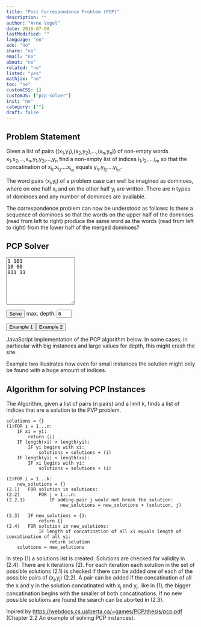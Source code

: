 ```yaml
---
title: "Post Correspondence Problem (PCP)"
description: ""
author: "Arne Vogel"
date: 2018-07-08
lastModified: ""
language: "en"
ads: "no"
share: "no"
email: "no"
about: "no"
related: "no"
listed: "yes"
mathjax: "no"
toc: "no"
customCSS: []
customJS: ["pcp-solver"]
init: "no"
category: [""]
draft: false
---
```


## Problem Statement
Given a list of pairs ((x<sub>1</sub>,y<sub>1</sub>),(x<sub>2</sub>,y<sub>2</sub>),...,(x<sub>n</sub>,y<sub>n</sub>)) of non-empty words x<sub>1</sub>,x<sub>2</sub>,...,x<sub>n</sub>,y<sub>1</sub>,y<sub>2</sub>,...,y<sub>n</sub> find a non-empty list of indices i<sub>1</sub>,i<sub>2</sub>,...,i<sub>m</sub> so that the concatination of x<sub>i<sub>1</sub></sub>.x<sub>i<sub>2</sub></sub>....x<sub>i<sub>m</sub></sub> equals y<sub>i<sub>1</sub></sub>.y<sub>i<sub>2</sub></sub>....y<sub>i<sub>m</sub></sub>.

The word pairs (x<sub>i</sub>,y<sub>i</sub>) of a problem case can well be imagined as dominoes, where on one half x<sub>i</sub> and on the other half y<sub>i</sub> are written. There are n types of dominoes and any number of dominoes are available.

The correspondence problem can now be understood as follows: Is there a sequence of dominoes so that the words on the upper half of the dominoes (read from left to right) produce the same word as the words (read from left to right) from the lower half of the merged dominoes?

## PCP Solver
<textarea id="pcp_input" rows="8" cols="20">1 101
10 00
011 11</textarea><br>
<button class="btn" onclick="solve()">Solve</button>
<span>max. depth:</span><input value="6" style="width:40px;margin-left: 3px;" type="number" id="depth"></input>
<p id="pcp_result"></p>

<button class="btn" onclick="example1()">Example 1</button><button class="btn" onclick="example2()">Example 2</button>

JavaScript implementation of the PCP algorithm below. In some cases, in particular with big instances and large values for depth, this might crash the site.

Example two illustrates how even for small instances the solution might only be found with a huge amount of indices.

## Algorithm for solving PCP Instances

The Algorithm, given a list of pairs (n pairs) and a limit k, finds a list of indices that are a solution to the PVP problem.

    solutions = {}
	(1)FOR i = 1...n:
		IF xi = yi:
			return (i)
		IF length(xi) < length(yi):
			IF yi begins with xi:
				solutions = solutions + (i)
		IF length(yi) < length(xi):
			IF xi begins with yi:
				solutions = solutions + (i)
				
	(2)FOR i = 1...k:
		new_solutions = {}
	(2.1)	FOR solution in solutions:
	(2.2)		FOR j = 1...n:
	(2.2.1)			IF adding pair j would not break the solution:
						new_solutions = new_solutions + (solution, j)
		
	(2.3)	IF new_solutions = {}:
				return {}
	(2.4)	FOR solution in new_solutions:
				IF length of concatination of all xi equals length of concatination of all yi:
					return solution
		solutions = new_solutions
					
In step (1) a solutions list is created. Solutions are checked for validity in (2.4). There are k iterations (2). For each iteration each solution in the set of possible solutions (2.1) is checked if there can be added one of each of the possible pairs of (x<sub>j</sub>,y<sub>j</sub>) (2.2). A pair can be added if the concatination of all the x and y in the solution concatinated with x<sub>j</sub> and y<sub>j</sub>, like in (1), the bigger concatination begins with the smaller of both concatinations. If no new possible solutions are found the search can be aborted in (2.3).

Inpired by https://webdocs.cs.ualberta.ca/~games/PCP/thesis/pcp.pdf (Chapter 2.2 An example of solving PCP instances).